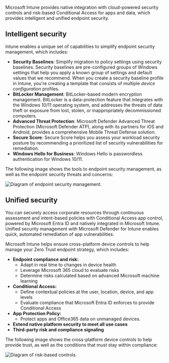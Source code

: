 Microsoft Intune provides native integration with cloud-powered security controls and risk-based Conditional Access for apps and data, which provides intelligent and unified endpoint security.

## Intelligent security

Intune enables a unique set of capabilities to simplify endpoint security management, which includes:

- **Security Baselines**: Simplify migration to policy settings using security baselines. Security baselines are pre-configured groups of Windows settings that help you apply a known group of settings and default values that we recommend. When you create a security baseline profile in Intune, you're creating a template that consists of multiple *device configuration* profiles.
- **BitLocker Management**: BitLocker-based modern encryption management. BitLocker is a data-protection feature that integrates with the Windows 10/11 operating system, and addresses the threats of data theft or exposure from lost, stolen, or inappropriately decommissioned computers.
- **Advanced Threat Protection**: Microsoft Defender Advanced Threat Protection (Microsoft Defender ATP), along with its partners for iOS and Android, provides a comprehensive Mobile Threat Defense solution.
- **Secure Score**: Secure Score helps you assess your workload security posture by recommending a prioritized list of security vulnerabilities for remediation.
- **Windows Hello for Business**: Windows Hello is passwordless authentication for Windows 10/11.

The following image shows the tools to endpoint security management, as well as the endpoint security threats and concerns:

![Diagram of endpoint security management.](../media/intro-to-endpoint-manager-06.png)

## Unified security

You can securely access corporate resources through continuous assessment and intent-based policies with Conditional Access app control, powered by Microsoft Entra ID and natively integrated in Microsoft Intune. Unified security management with Microsoft Defender for Intune enables quick, automated remediation of app vulnerabilities.

Microsoft Intune helps ensure cross-platform device controls to help manage your Zero Trust endpoint strategy, which includes:

- **Endpoint compliance and risk:**
  - Adapt in real time to changes in device health
  - Leverage Microsoft 365 cloud to evaluate risks
  - Determine risks calculated based on advanced Microsoft machine learning
- **Conditional Access:**
  - Define contextual policies at the user, location, device, and app levels
  - Evaluate compliance that Microsoft Entra ID enforces to provide Conditional Access
- **App Protection Policy:**
  - Protect apps and Office365 data on unmanaged devices.
- **Extend native platform security to meet all use cases**
- **Third-party risk and compliance signaling**

The following image shows the cross-platform device controls to help provide trust, as well as the conditions that must stay within compliance:  

![Diagram of risk-based controls.](../media/intro-to-endpoint-manager-07.png)

